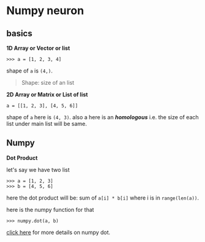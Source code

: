 # Numpy neuron

## basics

**1D Array or Vector or list**

```
>>> a = [1, 2, 3, 4]
```

shape of `a` is `(4,)`.

> Shape: size of an list

**2D Array or Matrix or List of list**

```
a = [[1, 2, 3], [4, 5, 6]]
```

shape of `a` here is `(4, 3)`.
also a here is an ***homologous*** i.e. the size of each list under main list will be same.

## Numpy

**Dot Product**

let's say we have two list

```
>>> a = [1, 2, 3]
>>> b = [4, 5, 6]
```

here the dot product will be: sum of `a[i] * b[i]` where i is in `range(len(a))`.

here is the numpy function for that

```
>>> numpy.dot(a, b)
```

[click here](https://numpy.org/doc/stable/reference/generated/numpy.dot.html) for more details on numpy dot.